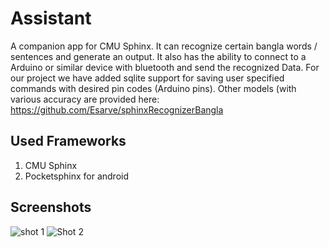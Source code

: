 # Assistant
A companion app for CMU Sphinx. It can recognize certain bangla words / sentences and generate an output. It also has the ability to connect to a Arduino or similar device with bluetooth and send the recognized Data. For our project we have added sqlite support for saving user specified commands with desired pin codes (Arduino pins). Other models (with various accuracy  are provided here: https://github.com/Esarve/sphinxRecognizerBangla
## Used Frameworks
1. CMU Sphinx
2. Pocketsphinx for android
## Screenshots
![shot 1](https://i.postimg.cc/Kjns6j3S/device-2019-10-27-123610.png) ![Shot 2](https://i.postimg.cc/L4f7YCCC/device-2019-10-27-123703.png)
